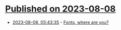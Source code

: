 # [Published on 2023-08-08](index.md)

* [2023-08-08, 05:43:35](https://lobste.rs/s/fuiowm/fonts_where_are_you) - [Fonts, where are you?](https://www.1a-insec.net/blog/11-fonts-where/)
